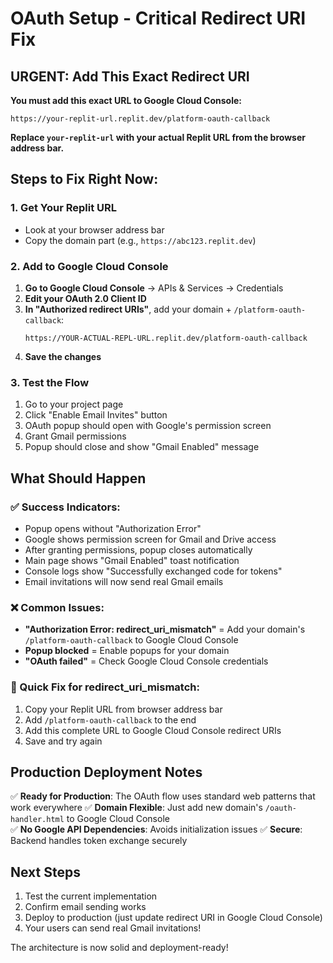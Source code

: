 # OAuth Setup - Critical Redirect URI Fix

## URGENT: Add This Exact Redirect URI

**You must add this exact URL to Google Cloud Console:**

```
https://your-replit-url.replit.dev/platform-oauth-callback
```

**Replace `your-replit-url` with your actual Replit URL from the browser address bar.**

## Steps to Fix Right Now:

### 1. Get Your Replit URL
- Look at your browser address bar
- Copy the domain part (e.g., `https://abc123.replit.dev`)

### 2. Add to Google Cloud Console
1. **Go to Google Cloud Console** → APIs & Services → Credentials
2. **Edit your OAuth 2.0 Client ID**
3. **In "Authorized redirect URIs"**, add your domain + `/platform-oauth-callback`:
   ```
   https://YOUR-ACTUAL-REPL-URL.replit.dev/platform-oauth-callback
   ```
4. **Save the changes**

### 3. Test the Flow
1. Go to your project page
2. Click "Enable Email Invites" button
3. OAuth popup should open with Google's permission screen
4. Grant Gmail permissions
5. Popup should close and show "Gmail Enabled" message

## What Should Happen

### ✅ Success Indicators:
- Popup opens without "Authorization Error"
- Google shows permission screen for Gmail and Drive access
- After granting permissions, popup closes automatically
- Main page shows "Gmail Enabled" toast notification
- Console logs show "Successfully exchanged code for tokens"
- Email invitations will now send real Gmail emails

### ❌ Common Issues:
- **"Authorization Error: redirect_uri_mismatch"** = Add your domain's `/platform-oauth-callback` to Google Cloud Console
- **Popup blocked** = Enable popups for your domain  
- **"OAuth failed"** = Check Google Cloud Console credentials

### 🔧 Quick Fix for redirect_uri_mismatch:
1. Copy your Replit URL from browser address bar
2. Add `/platform-oauth-callback` to the end  
3. Add this complete URL to Google Cloud Console redirect URIs
4. Save and try again

## Production Deployment Notes

✅ **Ready for Production**: The OAuth flow uses standard web patterns that work everywhere
✅ **Domain Flexible**: Just add new domain's `/oauth-handler.html` to Google Cloud Console  
✅ **No Google API Dependencies**: Avoids initialization issues
✅ **Secure**: Backend handles token exchange securely

## Next Steps

1. Test the current implementation
2. Confirm email sending works
3. Deploy to production (just update redirect URI in Google Cloud Console)
4. Your users can send real Gmail invitations!

The architecture is now solid and deployment-ready!